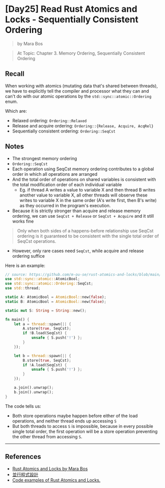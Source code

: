 # [Day25] Read Rust Atomics and Locks - Sequentially Consistent Ordering

> by Mara Bos

> At Topic: Chapter 3. Memory Ordering, Sequentially Consistent Ordering

## Recall

When working with atomics (mutating data that's shared between threads), we have to explicitly tell the compiler and processor what they can and can't do with our atomic operations by the `std::sync::atomic::Ordering` enum.

Which are:

- Relaxed ordering: `Ordering::Relaxed`
- Release and acquire ordering: `Ordering::{Release, Acquire, AcqRel}`
- Sequentially consistent ordering: `Ordering::SeqCst`

## Notes

- The strongest memory ordering
- `Ordering::SeqCst`
- Each operation using SeqCst memory ordering contributes to a global order in which all operations are arranged
- And the total order of operations on shared variables is consistent with the total modification order of each individual variable
    - Eg. if thread A writes a value to variable X and then thread B writes another value to variable X, all other threads will observe these writes to variable X in the same order (A's write first, then B's write) as they occurred in the program's execution.
- Because it is strictly stronger than acquire and release memory ordering, we can use `SeqCst + Release` or `SeqCst + Acquire` and it still works fine

> Only when both sides of a happens-before relationship use SeqCst ordering is it guaranteed to be consistent with the single total order of SeqCst operations.

- However, only rare cases need `SeqCst`, while acquire and release ordering suffice

Here is an example:

```rust
// source: https://github.com/m-ou-se/rust-atomics-and-locks/blob/main/examples/ch3-10-seqcst.rs
use std::sync::atomic::AtomicBool;
use std::sync::atomic::Ordering::SeqCst;
use std::thread;

static A: AtomicBool = AtomicBool::new(false);
static B: AtomicBool = AtomicBool::new(false);

static mut S: String = String::new();

fn main() {
    let a = thread::spawn(|| {
        A.store(true, SeqCst);
        if !B.load(SeqCst) {
            unsafe { S.push('!') };
        }
    });

    let b = thread::spawn(|| {
        B.store(true, SeqCst);
        if !A.load(SeqCst) {
            unsafe { S.push('!') };
        }
    });

    a.join().unwrap();
    b.join().unwrap();
}
```

The code tells us:

- Both store operations maybe happen before either of the load operations, and neither thread ends up accessing `S`
- But both threads to access `S` is impossible, because in every possible single total order, the first operation will be a store operation preventing the other thread from accessing `S`.

---

## References

- [Rust Atomics and Locks by Mara Bos](https://marabos.nl/atomics/)
- [並行程式設計](https://hackmd.io/@sysprog/concurrency/https%3A%2F%2Fhackmd.io%2F%40sysprog%2FS1AMIFt0D)
- [Code examples of Rust Atomics and Locks.](https://github.com/m-ou-se/rust-atomics-and-locks)
